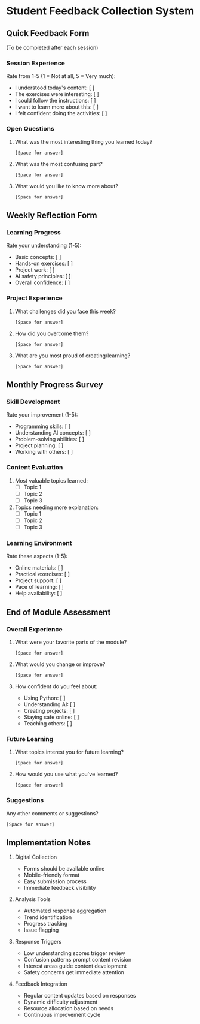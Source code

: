 # Student Feedback Collection System

## Quick Feedback Form
(To be completed after each session)

### Session Experience
Rate from 1-5 (1 = Not at all, 5 = Very much):
- I understood today's content: [ ]
- The exercises were interesting: [ ]
- I could follow the instructions: [ ]
- I want to learn more about this: [ ]
- I felt confident doing the activities: [ ]

### Open Questions
1. What was the most interesting thing you learned today?
   ```
   [Space for answer]
   ```

2. What was the most confusing part?
   ```
   [Space for answer]
   ```

3. What would you like to know more about?
   ```
   [Space for answer]
   ```

## Weekly Reflection Form

### Learning Progress
Rate your understanding (1-5):
- Basic concepts: [ ]
- Hands-on exercises: [ ]
- Project work: [ ]
- AI safety principles: [ ]
- Overall confidence: [ ]

### Project Experience
1. What challenges did you face this week?
   ```
   [Space for answer]
   ```

2. How did you overcome them?
   ```
   [Space for answer]
   ```

3. What are you most proud of creating/learning?
   ```
   [Space for answer]
   ```

## Monthly Progress Survey

### Skill Development
Rate your improvement (1-5):
- Programming skills: [ ]
- Understanding AI concepts: [ ]
- Problem-solving abilities: [ ]
- Project planning: [ ]
- Working with others: [ ]

### Content Evaluation
1. Most valuable topics learned:
   - [ ] Topic 1
   - [ ] Topic 2
   - [ ] Topic 3

2. Topics needing more explanation:
   - [ ] Topic 1
   - [ ] Topic 2
   - [ ] Topic 3

### Learning Environment
Rate these aspects (1-5):
- Online materials: [ ]
- Practical exercises: [ ]
- Project support: [ ]
- Pace of learning: [ ]
- Help availability: [ ]

## End of Module Assessment

### Overall Experience
1. What were your favorite parts of the module?
   ```
   [Space for answer]
   ```

2. What would you change or improve?
   ```
   [Space for answer]
   ```

3. How confident do you feel about:
   - Using Python: [ ]
   - Understanding AI: [ ]
   - Creating projects: [ ]
   - Staying safe online: [ ]
   - Teaching others: [ ]

### Future Learning
1. What topics interest you for future learning?
   ```
   [Space for answer]
   ```

2. How would you use what you've learned?
   ```
   [Space for answer]
   ```

### Suggestions
Any other comments or suggestions?
```
[Space for answer]
```

## Implementation Notes

1. Digital Collection
   - Forms should be available online
   - Mobile-friendly format
   - Easy submission process
   - Immediate feedback visibility

2. Analysis Tools
   - Automated response aggregation
   - Trend identification
   - Progress tracking
   - Issue flagging

3. Response Triggers
   - Low understanding scores trigger review
   - Confusion patterns prompt content revision
   - Interest areas guide content development
   - Safety concerns get immediate attention

4. Feedback Integration
   - Regular content updates based on responses
   - Dynamic difficulty adjustment
   - Resource allocation based on needs
   - Continuous improvement cycle
